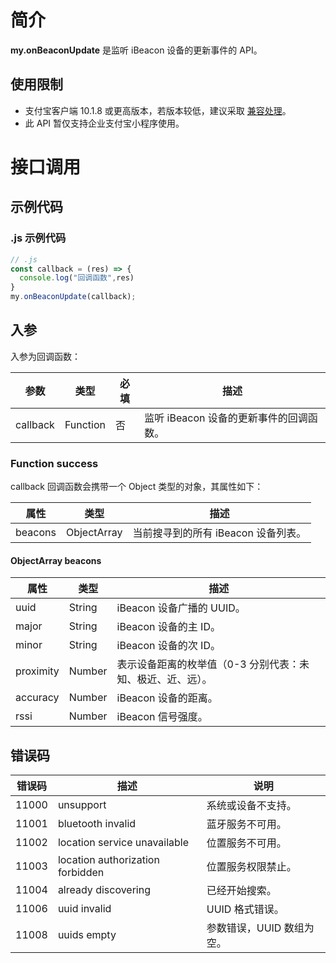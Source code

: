 # 简介

**my.onBeaconUpdate** 是监听 iBeacon 设备的更新事件的 API。

## 使用限制

- 支付宝客户端 10.1.8 或更高版本，若版本较低，建议采取 [兼容处理](https://opendocs.alipay.com/mini/framework/compatibility)。
- 此 API 暂仅支持企业支付宝小程序使用。

# 接口调用

## 示例代码

### .js 示例代码

```javascript
// .js
const callback = (res) => {
  console.log("回调函数",res)
}
my.onBeaconUpdate(callback);
```

## 入参

入参为回调函数：

| **参数** | **类型** | **必填** | **描述**                                |
| -------- | -------- | -------- | --------------------------------------- |
| callback  | Function | 否       | 监听 iBeacon 设备的更新事件的回调函数。 |

### Function success

callback 回调函数会携带一个 Object 类型的对象，其属性如下：

| **属性** | **类型**    | **描述**                            |
| -------- | ----------- | ----------------------------------- |
| beacons  | ObjectArray | 当前搜寻到的所有 iBeacon 设备列表。 |

#### ObjectArray beacons

| **属性** | **类型** | **描述** |
| --- | --- | --- |
| uuid | String | iBeacon 设备广播的 UUID。 |
| major | String | iBeacon 设备的主 ID。 |
| minor | String | iBeacon 设备的次 ID。 |
| proximity | Number | 表示设备距离的枚举值（0-3 分别代表：未知、极近、近、远）。 |
| accuracy | Number | iBeacon 设备的距离。 |
| rssi | Number | iBeacon 信号强度。 |

## 错误码

| **错误码** | **描述**                         | **说明**                  |
| ---------- | -------------------------------- | ------------------------- |
| 11000      | unsupport                        | 系统或设备不支持。        |
| 11001      | bluetooth invalid                | 蓝牙服务不可用。          |
| 11002      | location service unavailable     | 位置服务不可用。          |
| 11003      | location authorization forbidden | 位置服务权限禁止。        |
| 11004      | already discovering              | 已经开始搜索。            |
| 11006      | uuid invalid                     | UUID 格式错误。          |
| 11008      | uuids empty                      | 参数错误，UUID 数组为空。 |

